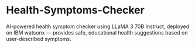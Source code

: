 # Health-Symptoms-Checker
AI-powered health symptom checker using LLaMA 3 70B Instruct, deployed on IBM watsonx — provides safe, educational health suggestions based on user-described symptoms.
